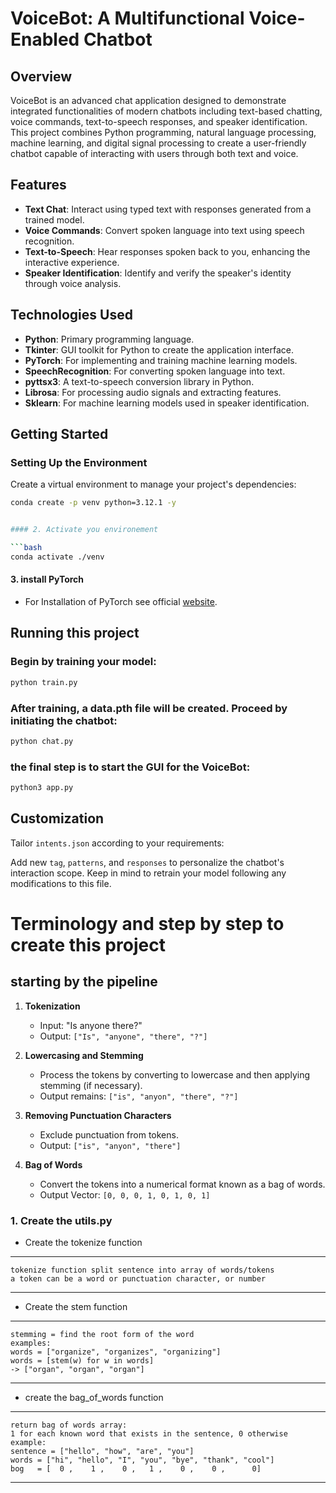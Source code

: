 # VoiceBot: A Multifunctional Voice-Enabled Chatbot

## Overview

VoiceBot is an advanced chat application designed to demonstrate integrated functionalities of modern chatbots including text-based chatting, voice commands, text-to-speech responses, and speaker identification. This project combines Python programming, natural language processing, machine learning, and digital signal processing to create a user-friendly chatbot capable of interacting with users through both text and voice.

## Features

- **Text Chat**: Interact using typed text with responses generated from a trained model.
- **Voice Commands**: Convert spoken language into text using speech recognition.
- **Text-to-Speech**: Hear responses spoken back to you, enhancing the interactive experience.
- **Speaker Identification**: Identify and verify the speaker's identity through voice analysis.

## Technologies Used

- **Python**: Primary programming language.
- **Tkinter**: GUI toolkit for Python to create the application interface.
- **PyTorch**: For implementing and training machine learning models.
- **SpeechRecognition**: For converting spoken language into text.
- **pyttsx3**: A text-to-speech conversion library in Python.
- **Librosa**: For processing audio signals and extracting features.
- **Sklearn**: For machine learning models used in speaker identification.


## Getting Started

### Setting Up the Environment

Create a virtual environment to manage your project's dependencies:

```bash
conda create -p venv python=3.12.1 -y


#### 2. Activate you environement

```bash
conda activate ./venv

```

#### 3. install PyTorch

- For Installation of PyTorch see official [website](https://pytorch.org/).


## Running this project

### Begin by training your model:

```bash
python train.py
```

### After training, a data.pth file will be created. Proceed by initiating the chatbot:


```bash
python chat.py
```

### the final step is to start the GUI for the VoiceBot:

```bash
python3 app.py
```

## Customization

Tailor `intents.json` according to your requirements:

Add new `tag`, `patterns`, and `responses` to personalize the chatbot's interaction scope. Keep in mind to retrain your model following any modifications to this file.



# Terminology and step by step to create this project

## starting by the pipeline

1. **Tokenization**
   - Input: "Is anyone there?"
   - Output: `["Is", "anyone", "there", "?"]`

2. **Lowercasing and Stemming**
   - Process the tokens by converting to lowercase and then applying stemming (if necessary).
   - Output remains: `["is", "anyon", "there", "?"]` 

3. **Removing Punctuation Characters**
   - Exclude punctuation from tokens.
   - Output: `["is", "anyon", "there"]`

4. **Bag of Words**
   - Convert the tokens into a numerical format known as a bag of words.
   - Output Vector: `[0, 0, 0, 1, 0, 1, 0, 1]`


### 1. Create the utils.py

- Create the tokenize function 

***  
    tokenize function split sentence into array of words/tokens
    a token can be a word or punctuation character, or number
***

- Create the stem function

***
    stemming = find the root form of the word
    examples:
    words = ["organize", "organizes", "organizing"]
    words = [stem(w) for w in words]
    -> ["organ", "organ", "organ"]
***


- create the bag_of_words function 

***
    return bag of words array:
    1 for each known word that exists in the sentence, 0 otherwise
    example:
    sentence = ["hello", "how", "are", "you"]
    words = ["hi", "hello", "I", "you", "bye", "thank", "cool"]
    bog   = [  0 ,    1 ,    0 ,   1 ,    0 ,    0 ,      0]
***


